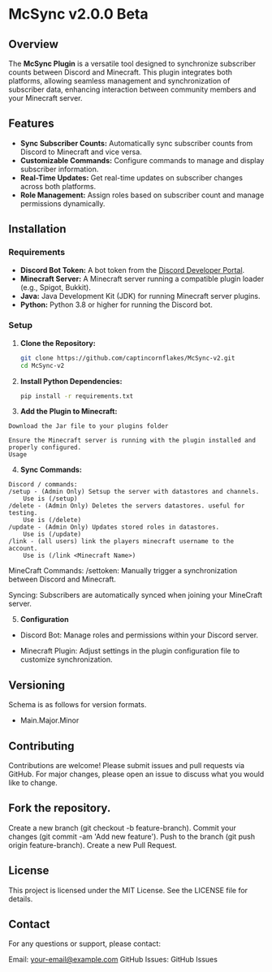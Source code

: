 # McSync v2.0.0 Beta

## Overview

The **McSync Plugin** is a versatile tool designed to synchronize subscriber counts between Discord and Minecraft. This plugin integrates both platforms, allowing seamless management and synchronization of subscriber data, enhancing interaction between community members and your Minecraft server.

## Features

- **Sync Subscriber Counts:** Automatically sync subscriber counts from Discord to Minecraft and vice versa.
- **Customizable Commands:** Configure commands to manage and display subscriber information.
- **Real-Time Updates:** Get real-time updates on subscriber changes across both platforms.
- **Role Management:** Assign roles based on subscriber count and manage permissions dynamically.

## Installation

### Requirements

- **Discord Bot Token:** A bot token from the [Discord Developer Portal](https://discord.com/developers/applications).
- **Minecraft Server:** A Minecraft server running a compatible plugin loader (e.g., Spigot, Bukkit).
- **Java:** Java Development Kit (JDK) for running Minecraft server plugins.
- **Python:** Python 3.8 or higher for running the Discord bot.

### Setup

1. **Clone the Repository:**

    ```sh
    git clone https://github.com/captincornflakes/McSync-v2.git
    cd McSync-v2
    ```
2. **Install Python Dependencies:**

    ```sh
    pip install -r requirements.txt
    ```

3. **Add the Plugin to Minecraft:**
```
Download the Jar file to your plugins folder

Ensure the Minecraft server is running with the plugin installed and properly configured.
Usage

```
4. **Sync Commands:**
```
Discord / commands:
/setup - (Admin Only) Setsup the server with datastores and channels. 
    Use is (/setup)
/delete - (Admin Only) Deletes the servers datastores. useful for testing. 
    Use is (/delete)
/update - (Admin Only) Updates stored roles in datastores. 
    Use is (/update)
/link - (all users) link the players minecraft username to the account. 
    Use is (/link <Minecraft Name>)
```

MineCraft Commands:
/settoken: Manually trigger a synchronization between Discord and Minecraft.

Syncing:
Subscribers are automatically synced when joining your MineCraft server.

5. **Configuration**

- Discord Bot:
Manage roles and permissions within your Discord server.

- Minecraft Plugin:
Adjust settings in the plugin configuration file to customize synchronization.

##  **Versioning**
Schema is as follows for version formats.
- Main.Major.Minor

##  **Contributing**
Contributions are welcome! Please submit issues and pull requests via GitHub. For major changes, please open an issue to discuss what you would like to change.

##  **Fork the repository.**

Create a new branch (git checkout -b feature-branch).
Commit your changes (git commit -am 'Add new feature').
Push to the branch (git push origin feature-branch).
Create a new Pull Request.


##  **License**
This project is licensed under the MIT License. See the LICENSE file for details.

##  **Contact**
For any questions or support, please contact:

Email: your-email@example.com
GitHub Issues: GitHub Issues